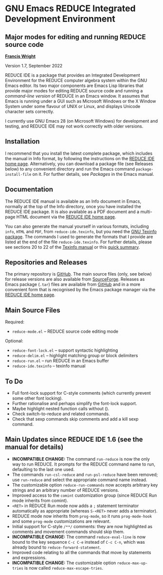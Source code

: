 # GNU Emacs REDUCE Integrated Development Environment

## Major modes for editing and running REDUCE source code

**[Francis Wright](https://sites.google.com/site/fjwcentaur)**

Version 1.7, September 2022

REDUCE IDE is a package that provides an Integrated Development Environment for the REDUCE computer algebra system within the GNU Emacs editor. Its two major components are Emacs Lisp libraries that provide major modes for editing REDUCE source code and running a _command-line version_ of REDUCE in an Emacs window. It assumes that Emacs is running under a GUI such as Microsoft Windows or the X Window System under some flavour of UNIX or Linux, and displays Unicode character sets correctly.

I currently use GNU Emacs 28 (on Microsoft Windows) for development and testing, and REDUCE IDE may not work correctly with older versions.

## Installation

I recommend that you install the latest complete package, which includes the manual in Info format, by following the instructions on the [REDUCE IDE home page](https://reduce-algebra.sourceforge.io/reduce-ide/). Alternatively, you can download a package file (see Releases below) to any convenient directory and run the Emacs command `package-install-file` on it. For further details, see _Packages_ in the Emacs manual.

## Documentation

The REDUCE IDE manual is available as an Info document in Emacs, normally at the top of the Info directory, once you have installed the REDUCE IDE package. It is also available as a PDF document and a multi-page HTML document via the [REDUCE IDE home page](https://reduce-algebra.sourceforge.io/reduce-ide/).

You can also generate the manual yourself in various formats, including `info`, `HTML` and `PDF`, from `reduce-ide.texinfo`, but you need the [GNU Texinfo package](https://www.gnu.org/software/texinfo/). The commands I used to generate the formats that I provide are listed at the end of the file `reduce-ide.texinfo`. For further details, please see sections 20 to 22 of the [Texinfo manual](https://www.gnu.org/software/texinfo/manual/texinfo/) or this [quick summary](https://en.wikipedia.org/wiki/Texinfo).

## Repositories and Releases

The primary repository is [GitHub](https://github.com/fjwright/REDUCE-IDE). The main source files (only, see below) for release versions are also available from [SourceForge](https://sourceforge.net/p/reduce-algebra/code/HEAD/tree/trunk/generic/emacs/). Releases as Emacs package (`.tar`) files are available from [GitHub](https://github.com/fjwright/REDUCE-IDE/releases) and in a more convenient form that is recognised by the Emacs package manager via the [REDUCE IDE home page](https://reduce-algebra.sourceforge.io/reduce-ide/).

## Main Source Files

Required:

- `reduce-mode.el` &ndash; REDUCE source code editing mode

Optional:

- `reduce-font-lock.el` &ndash; support syntactic highlighting
- `reduce-delim.el` &ndash; highlight matching group or block delimiters
- `reduce-run.el` &ndash; run REDUCE in an Emacs buffer
- `reduce-ide.texinfo` &ndash; texinfo manual

## To Do

- Full font-lock support for C-style comments (which currently prevent some other font locking).
- Further rationalise and perhaps simplify the font-lock support.
- Maybe highlight nested function calls without ().
- Check switch-to-reduce and related commands.
- Check that sexp commands skip comments and add a kill sexp command.

## Main Updates since REDUCE IDE 1.6 (see the manual for details)

- **INCOMPATIBLE CHANGE:** The command `run-reduce` is now the only way to run REDUCE. It prompts for the REDUCE command name to run, defaulting to the last one used.
- The commands `run-csl-reduce` and `run-psl-reduce` have been removed; use `run-reduce` and select the appropriate command name instead.
- The customizable option `reduce-run-commands` now accepts arbitrary key strings and an arbitrary number of REDUCE versions.
- Improved access to the `comint` customization group (since REDUCE Run mode inherits from comint).
- `<RET>` in REDUCE Run mode now adds a `;` statement terminator automatically as appropriate (whereas `S-<RET>` never adds a terminator).
- REDUCE mode now inherits from `prog-mode`, so it runs `prog-mode-hook` and some `prog-mode` customizations are relevant.
- Initial support for C-style `/**/` comments: they are now highlighted as comments and movement commands should skip them.
- **INCOMPATIBLE CHANGE:** The command `reduce-eval-line` is now bound to the key sequence `C-c C-e` instead of `C-c C-n`, which was already bound to `reduce-forward-statement`.
- Improved code relating to all the commands that move by statements and expressions.
- **INCOMPATIBLE CHANGE:** The customizable option `reduce-max-up-tries` is now called `reduce-max-escape-tries`.
